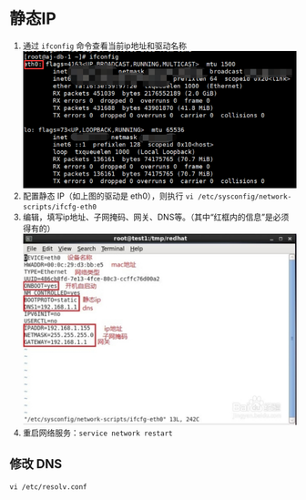 # 静态IP

1. 通过 `ifconfig` 命令查看当前ip地址和驱动名称
   ![](images/静态IP配置-20210914145710.png)
2. 配置静态 IP（如上图的驱动是 eth0），则执行 `vi /etc/sysconfig/network-scripts/ifcfg-eth0`
3. 编辑，填写ip地址、子网掩码、网关、DNS等。（其中“红框内的信息”是必须得有的）
   ![](images/静态IP配置-20210914145908.png)
4. 重启网络服务：`service network restart`

## 修改 DNS

```
vi /etc/resolv.conf
```